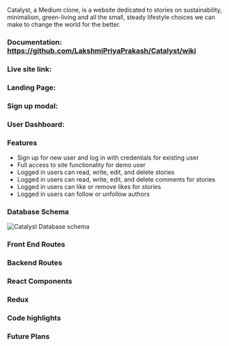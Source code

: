 Catalyst, a Medium clone, is a website dedicated to stories on sustainability, minimalism, green-living and all the small, steady lifestyle choices we can make to change the world for the better.
### Documentation: https://github.com/LakshmiPriyaPrakash/Catalyst/wiki
### Live site link:
### Landing Page:
### Sign up modal:
### User Dashboard:
### Features
* Sign up for new user and log in with credentials for existing user
* Full access to site functionality for demo user
* Logged in users can read, write, edit, and delete stories
* Logged in users can read, write, edit, and delete comments for stories
* Logged in users can like or remove likes for stories
* Logged in users can follow or unfollow authors

### Database Schema

![Catalyst Database schema](https://user-images.githubusercontent.com/69326826/136686373-73a22f35-b547-4391-8c31-a6a487868d6d.png)

### Front End Routes
### Backend Routes
### React Components
### Redux
### Code highlights
### Future Plans
